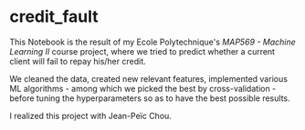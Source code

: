 # credit_fault

This Notebook is the result of my Ecole Polytechnique's *MAP569 - Machine Learning II* course project, where we tried to predict whether a current client will fail to repay his/her credit.

We cleaned the data, created new relevant features, implemented various ML algorithms - among which we picked the best by cross-validation - before tuning the hyperparameters so as to have the best possible results.

I realized this project with Jean-Peïc Chou.
